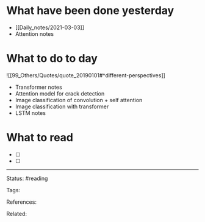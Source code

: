 # What have been done yesterday

- [[Daily_notes/2021-03-03]]
- Attention notes

# What to do to day
![[99_Others/Quotes/quote_20190101#^different-perspectives]]

-  Transformer notes
-  Attention model for crack detection
-  Image classification of convolution + self attention
-  Image classification with transformer
-  LSTM notes

# What to read

- [ ] 
- [ ] 



---
Status: #reading

Tags: 

References:

Related:
